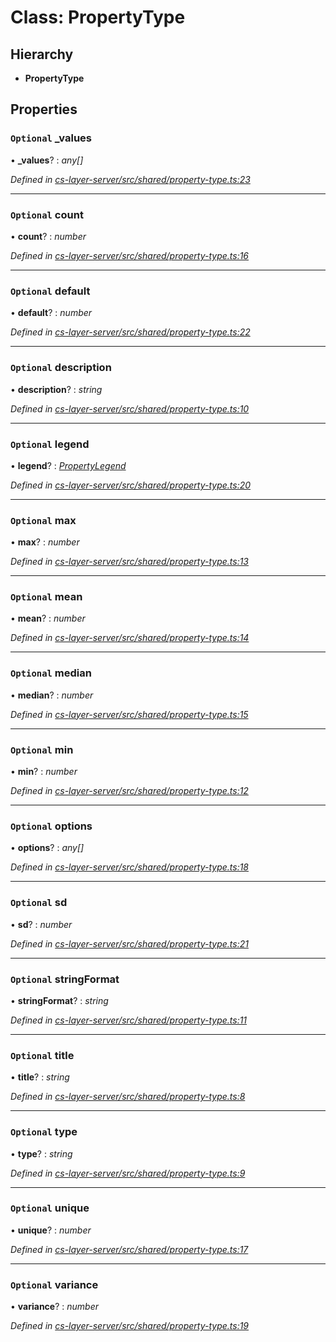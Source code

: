 # Class: PropertyType

## Hierarchy

* **PropertyType**

## Properties

### `Optional` _values

• **_values**? : *any[]*

*Defined in [cs-layer-server/src/shared/property-type.ts:23](https://github.com/RichardHovenkamp/csnext/blob/eefa977/packages/cs-layer-server/src/shared/property-type.ts#L23)*

___

### `Optional` count

• **count**? : *number*

*Defined in [cs-layer-server/src/shared/property-type.ts:16](https://github.com/RichardHovenkamp/csnext/blob/eefa977/packages/cs-layer-server/src/shared/property-type.ts#L16)*

___

### `Optional` default

• **default**? : *number*

*Defined in [cs-layer-server/src/shared/property-type.ts:22](https://github.com/RichardHovenkamp/csnext/blob/eefa977/packages/cs-layer-server/src/shared/property-type.ts#L22)*

___

### `Optional` description

• **description**? : *string*

*Defined in [cs-layer-server/src/shared/property-type.ts:10](https://github.com/RichardHovenkamp/csnext/blob/eefa977/packages/cs-layer-server/src/shared/property-type.ts#L10)*

___

### `Optional` legend

• **legend**? : *[PropertyLegend](_cs_layer_server_src_shared_property_type_.propertylegend.md)*

*Defined in [cs-layer-server/src/shared/property-type.ts:20](https://github.com/RichardHovenkamp/csnext/blob/eefa977/packages/cs-layer-server/src/shared/property-type.ts#L20)*

___

### `Optional` max

• **max**? : *number*

*Defined in [cs-layer-server/src/shared/property-type.ts:13](https://github.com/RichardHovenkamp/csnext/blob/eefa977/packages/cs-layer-server/src/shared/property-type.ts#L13)*

___

### `Optional` mean

• **mean**? : *number*

*Defined in [cs-layer-server/src/shared/property-type.ts:14](https://github.com/RichardHovenkamp/csnext/blob/eefa977/packages/cs-layer-server/src/shared/property-type.ts#L14)*

___

### `Optional` median

• **median**? : *number*

*Defined in [cs-layer-server/src/shared/property-type.ts:15](https://github.com/RichardHovenkamp/csnext/blob/eefa977/packages/cs-layer-server/src/shared/property-type.ts#L15)*

___

### `Optional` min

• **min**? : *number*

*Defined in [cs-layer-server/src/shared/property-type.ts:12](https://github.com/RichardHovenkamp/csnext/blob/eefa977/packages/cs-layer-server/src/shared/property-type.ts#L12)*

___

### `Optional` options

• **options**? : *any[]*

*Defined in [cs-layer-server/src/shared/property-type.ts:18](https://github.com/RichardHovenkamp/csnext/blob/eefa977/packages/cs-layer-server/src/shared/property-type.ts#L18)*

___

### `Optional` sd

• **sd**? : *number*

*Defined in [cs-layer-server/src/shared/property-type.ts:21](https://github.com/RichardHovenkamp/csnext/blob/eefa977/packages/cs-layer-server/src/shared/property-type.ts#L21)*

___

### `Optional` stringFormat

• **stringFormat**? : *string*

*Defined in [cs-layer-server/src/shared/property-type.ts:11](https://github.com/RichardHovenkamp/csnext/blob/eefa977/packages/cs-layer-server/src/shared/property-type.ts#L11)*

___

### `Optional` title

• **title**? : *string*

*Defined in [cs-layer-server/src/shared/property-type.ts:8](https://github.com/RichardHovenkamp/csnext/blob/eefa977/packages/cs-layer-server/src/shared/property-type.ts#L8)*

___

### `Optional` type

• **type**? : *string*

*Defined in [cs-layer-server/src/shared/property-type.ts:9](https://github.com/RichardHovenkamp/csnext/blob/eefa977/packages/cs-layer-server/src/shared/property-type.ts#L9)*

___

### `Optional` unique

• **unique**? : *number*

*Defined in [cs-layer-server/src/shared/property-type.ts:17](https://github.com/RichardHovenkamp/csnext/blob/eefa977/packages/cs-layer-server/src/shared/property-type.ts#L17)*

___

### `Optional` variance

• **variance**? : *number*

*Defined in [cs-layer-server/src/shared/property-type.ts:19](https://github.com/RichardHovenkamp/csnext/blob/eefa977/packages/cs-layer-server/src/shared/property-type.ts#L19)*
